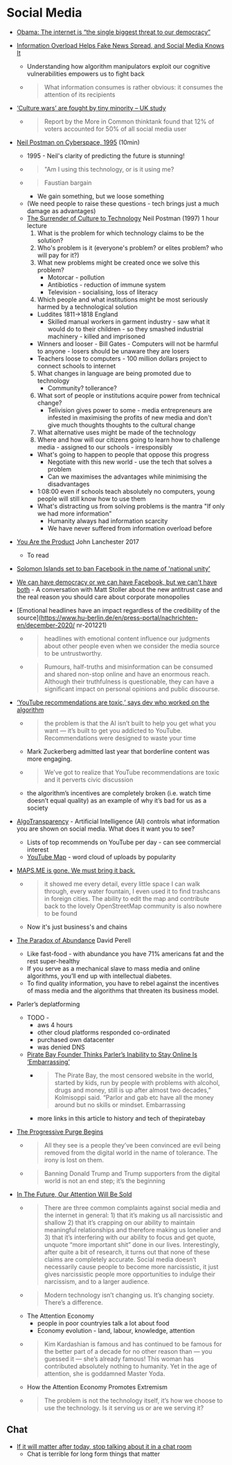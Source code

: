 Social Media
============

* [Obama: The internet is “the single biggest threat to our democracy”](https://www.vox.com/recode/2020/11/16/21570072/obama-internet-threat-democracy-facebook-fox-atlantic)
* [Information Overload Helps Fake News Spread, and Social Media Knows It](https://www.scientificamerican.com/article/information-overload-helps-fake-news-spread-and-social-media-knows-it/)
    * Understanding how algorithm manipulators exploit our cognitive vulnerabilities empowers us to fight back
    * > What information consumes is rather obvious: it consumes the attention of its recipients
* [‘Culture wars’ are fought by tiny minority – UK study](https://www.theguardian.com/society/2020/oct/24/culture-wars-are-fought-by-tiny-minority-uk-study)
    * > Report by the More in Common thinktank found that 12% of voters accounted for 50% of all social media user
* [Neil Postman on Cyberspace, 1995](https://www.youtube.com/watch?v=49rcVQ1vFAY) (10min)
    * 1995 - Neil's clarity of predicting the future is stunning!
    * > "Am I using this technology, or is it using me?
    * > Faustian bargain
        * We gain something, but we loose something
    * (We need people to raise these questions - tech brings just a much damage as advantages)
    * [The Surrender of Culture to Technology](https://www.youtube.com/watch?v=hlrv7DIHllE) Neil Postman (1997) 1 hour lecture
        1. What is the problem for which technology claims to be the solution?
        2. Who's problem is it (everyone's problem? or elites problem? who will pay for it?)
        3. What new problems might be created once we solve this problem?
            * Motorcar - pollution
            * Antibiotics - reduction of immune system
            * Television - socialising, loss of literacy
        4. Which people and what institutions might be most seriously harmed by a technological solution
        * Luddites 1811->1818 England
            * Skilled manual workers in garment industry - saw what it would do to their children - so they smashed industrial machinery - killed and imprisoned
        * Winners and looser - Bill Gates - Computers will not be harmful to anyone - losers should be unaware they are losers
        * Teachers loose to computers - 100 million dollars project to connect schools to internet
        5. What changes in language are being promoted due to technology
            * Community? tollerance?
        6. What sort of people or institutions acquire power from technical change?
            * Telivision gives power to some - media entrepreneurs are infested in maximising the profits of new media and don't give much thoughts thoughts to the cultural change
        7. What alternative uses might be made of the technology
        8. Where and how will our citizens going to learn how to challenge media - assigned to our schools - irresponsibly
        * What's going to happen to people that oppose this progress
            * Negotiate with this new world - use the tech that solves a problem
            * Can we maximises the advantages while minimising the disadvantages
        * 1:08:00 even if schools teach absolutely no computers, young people will still know how to use them
        * What's distracting us from solving problems is the mantra "If only we had more information"
            * Humanity always had information scarcity
            * We have never suffered from information overload before
* [You Are the Product](https://www.lrb.co.uk/the-paper/v39/n16/john-lanchester/you-are-the-product) John Lanchester 2017
    * To read
* [Solomon Islands set to ban Facebook in the name of 'national unity'](https://www.abc.net.au/news/2020-11-23/solomon-islands-set-to-ban-facebook-for-sake-of-national-unity/12910786)
* [We can have democracy or we can have Facebook, but we can't have both](https://the.ink/p/we-can-have-democracy-or-we-can-have) - A conversation with Matt Stoller about the new antitrust case and the real reason you should care about corporate monopolies
* [Emotional headlines have an impact regardless of the credibility of the source](https://www.hu-berlin.de/en/press-portal/nachrichten-en/december-2020/
    nr-201221)
    * > headlines with emotional content influence our judgments about other people even when we consider the media source to be untrustworthy.
    * > Rumours, half-truths and misinformation can be consumed and shared non-stop online and have an enormous reach. 
      > Although their truthfulness is questionable, they can have a significant impact on personal opinions and public discourse.


* [‘YouTube recommendations are toxic,’ says dev who worked on the algorithm](https://thenextweb.com/google/2019/06/14/youtube-recommendations-toxic-algorithm-google-ai/)
    * > the problem is that the AI isn’t built to help you get what you want — it’s built to get you addicted to YouTube. Recommendations were designed to waste your time
    * Mark Zuckerberg admitted last year that borderline content was more engaging. 
    * > We’ve got to realize that YouTube recommendations are toxic and it perverts civic discussion
    * the algorithm’s incentives are completely broken (i.e. watch time doesn’t equal quality) as an example of why it’s bad for us as a society
* [AlgoTransparency](https://algotransparency.org/) - Artificial Intelligence (AI) controls what information you are shown on social media. What does it want you to see?
    * Lists of top recommends on YouTube per day - can see commercial interest
    * [YouTube Map](https://algotransparency.org/youtube.html) - word cloud of uploads by popularity

* [MAPS.ME is gone. We must bring it back.](https://telegra.ph/What-happened-to-the-old-MAPSME-12-20)
    * > it showed me every detail, every little space I can walk through, every water fountain, I even used it to find trashcans in foreign cities. The ability to edit the map and contribute back to the lovely OpenStreetMap community is also nowhere to be found
    * Now it's just business's and chains
* [The Paradox of Abundance](https://perell.com/note/the-paradox-of-abundance/) David Perell
    * Like fast-food - with abundance you have 71% americans fat and the rest super-healthy
    * If you serve as a mechanical slave to mass media and online algorithms, you’ll end up with intellectual diabetes. 
    * To find quality information, you have to rebel against the incentives of mass media and the algorithms that threaten its business model.

* Parler’s deplatforming
    * TODO - 
        * aws 4 hours
        * other cloud platforms responded co-ordinated
        * purchased own datacenter
        * was denied DNS
    * [Pirate Bay Founder Thinks Parler’s Inability to Stay Online Is ‘Embarrassing’](https://www.vice.com/en/article/3an7pn/pirate-bay-founder-thinks-parlers-inability-to-stay-online-is-embarrassing)
        * > The Pirate Bay, the most censored website in the world, started by kids, run by people with problems with alcohol, drugs and money, still is up after almost two decades,” Kolmisoppi said. “Parlor and gab etc have all the money around but no skills or mindset. Embarrassing
        * more links in this article to history and tech of thepiratebay

* [The Progressive Purge Begins](https://townhall.com/columnists/derekhunter/2021/01/11/the-progressive-purge-begins-n2582898)
    * > All they see is a people they’ve been convinced are evil being removed from the digital world in the name of tolerance. The irony is lost on them.
    * > Banning Donald Trump and Trump supporters from the digital world is not an end step; it’s the beginning

* [In The Future, Our Attention Will Be Sold](https://markmanson.net/attention)
    * > There are three common complaints against social media and the internet in general: 1) that it’s making us all narcissistic and shallow 2) that it’s crapping on our ability to maintain meaningful relationships and therefore making us lonelier and 3) that it’s interfering with our ability to focus and get quote, unquote “more important shit” done in our lives.
      > Interestingly, after quite a bit of research, it turns out that none of these claims are completely accurate. Social media doesn’t necessarily cause people to become more narcissistic, it just gives narcissistic people more opportunities to indulge their narcissism, and to a larger audience.
    * > Modern technology isn’t changing us. It’s changing society. There’s a difference.
    * The Attention Economy
        * people in poor countryies talk a lot about food
        * Economy evolution - land, labour, knowledge, attention
    * > Kim Kardashian is famous and has continued to be famous for the better part of a decade for no other reason than — you guessed it — she’s already famous! This woman has contributed absolutely nothing to humanity. Yet in the age of attention, she is goddamned Master Yoda. 
    * How the Attention Economy Promotes Extremism
    * > The problem is not the technology itself, it’s how we choose to use the technology. Is it serving us or are we serving it? 

Chat
----

* [If it will matter after today, stop talking about it in a chat room](https://critter.blog/2021/01/12/if-it-matters-after-today-stop-talking-about-it-in-a-chat-room/)
    * Chat is terrible for long form things that matter
